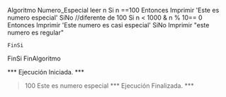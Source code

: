 Algoritmo Numero_Especial
leer n
Si n ==100 Entonces 
	Imprimir 'Este es numero especial'
	SiNo
   //diferente de 100
	Si n < 1000 & n % 10== 0 Entonces
		Imprimir 'Este numero es casi especial'
	SiNo 
		Imprimir "este numero es regular"
		 
	FinSi
FinSi
FinAlgoritmo



*** Ejecución Iniciada. ***
> 100
Este es numero especial
*** Ejecución Finalizada. ***
